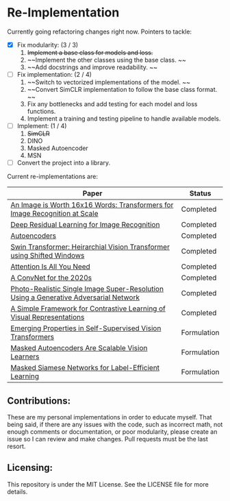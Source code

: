 # Re-Implementation
Currently going refactoring changes right now. Pointers to tackle: 
- [X] Fix modularity: (3 / 3)
    1. ~~Implement a base class for models and loss.~~ 
    2. ~~Implement the other classes using the base class. ~~
    3. ~~Add docstrings and improve readability. ~~
- [ ] Fix implementation: (2 / 4)
    1. ~~Switch to vectorized implementations of the model. ~~
    2. ~~Convert SimCLR implementation to follow the base class format. ~~
    3. Fix any bottlenecks and add testing for each model and loss functions. 
    5. Implement a training and testing pipeline to handle available models.
- [ ] Implement: (1 / 4)
    1. ~~SimCLR~~
    2. DINO
    3. Masked Autoencoder
    4. MSN
- [ ] Convert the project into a library. 

Current re-implementations are:

| Paper                                                                                                          | Status    |
|----------------------------------------------------------------------------------------------------------------|-----------|
| [An Image is Worth 16x16 Words: Transformers for Image Recognition at Scale](https://arxiv.org/abs/2010.11929) | Completed |
| [Deep Residual Learning for Image Recognition](https://arxiv.org/abs/1512.03385)                               | Completed |
| [Autoencoders](https://arxiv.org/abs/2003.05991) | Completed |
| [Swin Transformer: Heirarchial Vision Transformer using Shifted Windows](https://arxiv.org/abs/2103.14030) | Completed |
| [Attention Is All You Need](https://arxiv.org/abs/1706.03762) | Completed | 
| [A ConvNet for the 2020s](https://arxiv.org/pdf/2201.03545) | Completed | 
| [Photo-Realistic Single Image Super-Resolution Using a Generative Adversarial Network](https://arxiv.org/abs/1609.04802) | Completed |
| [A Simple Framework for Contrastive Learning of Visual Representations](https://arxiv.org/abs/2002.05709) | Completed |
| [Emerging Properties in Self-Supervised Vision Transformers](https://arxiv.org/abs/2104.14294) | Formulation |
| [Masked Autoencoders Are Scalable Vision Learners](https://arxiv.org/abs/2111.06377) | Formulation |
| [Masked Siamese Networks for Label-Efficient Learning](https://arxiv.org/abs/2204.07141) | Formulation |

## Contributions:

These are my personal implementations in order to educate myself. That being said, if there are any issues with the
code, such as incorrect math,
not enough comments or documentation, or poor modularity, please create an issue so I can review and make changes. Pull
requests must be the last resort.

## Licensing:

This repository is under the MIT License. See the LICENSE file for more details.